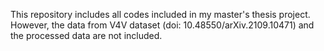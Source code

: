 This repository includes all codes included in my master's thesis project. However, the data from V4V dataset (doi: 10.48550/arXiv.2109.10471) and the processed data are not included.
